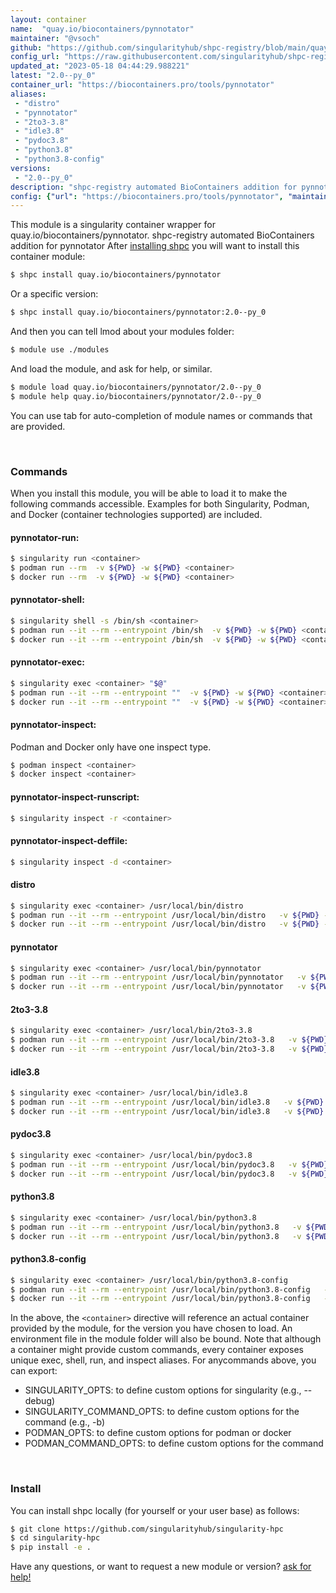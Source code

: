 ```yaml
---
layout: container
name:  "quay.io/biocontainers/pynnotator"
maintainer: "@vsoch"
github: "https://github.com/singularityhub/shpc-registry/blob/main/quay.io/biocontainers/pynnotator/container.yaml"
config_url: "https://raw.githubusercontent.com/singularityhub/shpc-registry/main/quay.io/biocontainers/pynnotator/container.yaml"
updated_at: "2023-05-18 04:44:29.988221"
latest: "2.0--py_0"
container_url: "https://biocontainers.pro/tools/pynnotator"
aliases:
 - "distro"
 - "pynnotator"
 - "2to3-3.8"
 - "idle3.8"
 - "pydoc3.8"
 - "python3.8"
 - "python3.8-config"
versions:
 - "2.0--py_0"
description: "shpc-registry automated BioContainers addition for pynnotator"
config: {"url": "https://biocontainers.pro/tools/pynnotator", "maintainer": "@vsoch", "description": "shpc-registry automated BioContainers addition for pynnotator", "latest": {"2.0--py_0": "sha256:196f5565df8d0050ef4b6aecba9688585296807b3655b4628ea99a48c81cce0a"}, "tags": {"2.0--py_0": "sha256:196f5565df8d0050ef4b6aecba9688585296807b3655b4628ea99a48c81cce0a"}, "docker": "quay.io/biocontainers/pynnotator", "aliases": {"distro": "/usr/local/bin/distro", "pynnotator": "/usr/local/bin/pynnotator", "2to3-3.8": "/usr/local/bin/2to3-3.8", "idle3.8": "/usr/local/bin/idle3.8", "pydoc3.8": "/usr/local/bin/pydoc3.8", "python3.8": "/usr/local/bin/python3.8", "python3.8-config": "/usr/local/bin/python3.8-config"}}
---
```


This module is a singularity container wrapper for quay.io/biocontainers/pynnotator.
shpc-registry automated BioContainers addition for pynnotator
After [installing shpc](#install) you will want to install this container module:


```bash
$ shpc install quay.io/biocontainers/pynnotator
```

Or a specific version:

```bash
$ shpc install quay.io/biocontainers/pynnotator:2.0--py_0
```

And then you can tell lmod about your modules folder:

```bash
$ module use ./modules
```

And load the module, and ask for help, or similar.

```bash
$ module load quay.io/biocontainers/pynnotator/2.0--py_0
$ module help quay.io/biocontainers/pynnotator/2.0--py_0
```

You can use tab for auto-completion of module names or commands that are provided.

<br>

### Commands

When you install this module, you will be able to load it to make the following commands accessible.
Examples for both Singularity, Podman, and Docker (container technologies supported) are included.

#### pynnotator-run:

```bash
$ singularity run <container>
$ podman run --rm  -v ${PWD} -w ${PWD} <container>
$ docker run --rm  -v ${PWD} -w ${PWD} <container>
```

#### pynnotator-shell:

```bash
$ singularity shell -s /bin/sh <container>
$ podman run --it --rm --entrypoint /bin/sh  -v ${PWD} -w ${PWD} <container>
$ docker run --it --rm --entrypoint /bin/sh  -v ${PWD} -w ${PWD} <container>
```

#### pynnotator-exec:

```bash
$ singularity exec <container> "$@"
$ podman run --it --rm --entrypoint ""  -v ${PWD} -w ${PWD} <container> "$@"
$ docker run --it --rm --entrypoint ""  -v ${PWD} -w ${PWD} <container> "$@"
```

#### pynnotator-inspect:

Podman and Docker only have one inspect type.

```bash
$ podman inspect <container>
$ docker inspect <container>
```

#### pynnotator-inspect-runscript:

```bash
$ singularity inspect -r <container>
```

#### pynnotator-inspect-deffile:

```bash
$ singularity inspect -d <container>
```


#### distro

```bash
$ singularity exec <container> /usr/local/bin/distro
$ podman run --it --rm --entrypoint /usr/local/bin/distro   -v ${PWD} -w ${PWD} <container> -c " $@"
$ docker run --it --rm --entrypoint /usr/local/bin/distro   -v ${PWD} -w ${PWD} <container> -c " $@"
```


#### pynnotator

```bash
$ singularity exec <container> /usr/local/bin/pynnotator
$ podman run --it --rm --entrypoint /usr/local/bin/pynnotator   -v ${PWD} -w ${PWD} <container> -c " $@"
$ docker run --it --rm --entrypoint /usr/local/bin/pynnotator   -v ${PWD} -w ${PWD} <container> -c " $@"
```


#### 2to3-3.8

```bash
$ singularity exec <container> /usr/local/bin/2to3-3.8
$ podman run --it --rm --entrypoint /usr/local/bin/2to3-3.8   -v ${PWD} -w ${PWD} <container> -c " $@"
$ docker run --it --rm --entrypoint /usr/local/bin/2to3-3.8   -v ${PWD} -w ${PWD} <container> -c " $@"
```


#### idle3.8

```bash
$ singularity exec <container> /usr/local/bin/idle3.8
$ podman run --it --rm --entrypoint /usr/local/bin/idle3.8   -v ${PWD} -w ${PWD} <container> -c " $@"
$ docker run --it --rm --entrypoint /usr/local/bin/idle3.8   -v ${PWD} -w ${PWD} <container> -c " $@"
```


#### pydoc3.8

```bash
$ singularity exec <container> /usr/local/bin/pydoc3.8
$ podman run --it --rm --entrypoint /usr/local/bin/pydoc3.8   -v ${PWD} -w ${PWD} <container> -c " $@"
$ docker run --it --rm --entrypoint /usr/local/bin/pydoc3.8   -v ${PWD} -w ${PWD} <container> -c " $@"
```


#### python3.8

```bash
$ singularity exec <container> /usr/local/bin/python3.8
$ podman run --it --rm --entrypoint /usr/local/bin/python3.8   -v ${PWD} -w ${PWD} <container> -c " $@"
$ docker run --it --rm --entrypoint /usr/local/bin/python3.8   -v ${PWD} -w ${PWD} <container> -c " $@"
```


#### python3.8-config

```bash
$ singularity exec <container> /usr/local/bin/python3.8-config
$ podman run --it --rm --entrypoint /usr/local/bin/python3.8-config   -v ${PWD} -w ${PWD} <container> -c " $@"
$ docker run --it --rm --entrypoint /usr/local/bin/python3.8-config   -v ${PWD} -w ${PWD} <container> -c " $@"
```



In the above, the `<container>` directive will reference an actual container provided
by the module, for the version you have chosen to load. An environment file in the
module folder will also be bound. Note that although a container
might provide custom commands, every container exposes unique exec, shell, run, and
inspect aliases. For anycommands above, you can export:

 - SINGULARITY_OPTS: to define custom options for singularity (e.g., --debug)
 - SINGULARITY_COMMAND_OPTS: to define custom options for the command (e.g., -b)
 - PODMAN_OPTS: to define custom options for podman or docker
 - PODMAN_COMMAND_OPTS: to define custom options for the command

<br>

### Install

You can install shpc locally (for yourself or your user base) as follows:

```bash
$ git clone https://github.com/singularityhub/singularity-hpc
$ cd singularity-hpc
$ pip install -e .
```

Have any questions, or want to request a new module or version? [ask for help!](https://github.com/singularityhub/singularity-hpc/issues)